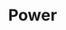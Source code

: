 ---
title: Power
tags: ["power"]
icon: power
svg: '<svg xmlns="http://www.w3.org/2000/svg" width="24" height="24" fill="none" viewBox="0 0 24 24" stroke-width="1.5" stroke-linecap="round" stroke-linejoin="round" stroke="currentColor"><path d="M17.953 5.25a9 9 0 1 1-11.906 0M12 3v9"/></svg>'
---
